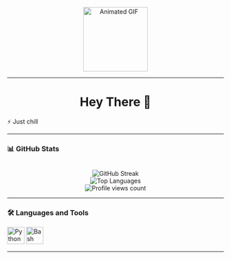 <div align="center">
  <img src="https://media3.giphy.com/media/v1.Y2lkPTc5MGI3NjExbzNuY3hic3dnamtsZ21odzR3MG9seTViOWpqa3piZThldmZmODJ1OCZlcD12MV9pbnRlcm5hbF9pbnRlcm5hbF9naWZfYnlfaWQmY3Q9Zw/77rvjVcaJr1BgKSXtR/giphy.gif" alt="Animated GIF" width="150" height="150">
</div>

---

<h1 align="center">Hey There 👋</h1>

<p align="left">⚡ Just chill</p>

---

<h3 align="left">📊 GitHub Stats</h3>

<div align="center">
  <br/>
  <img src="https://github-readme-streak-stats.demolab.com/?user=dineshpathro90&theme=radical&hide_border=true" alt="GitHub Streak" />
  <br/>
  <img src="https://github-readme-stats.vercel.app/api/top-langs/?username=dineshpathro90&layout=compact&theme=radical&hide_border=true" alt="Top Languages" />
  <br/>
  <img src="https://profile-counter.glitch.me/dineshpathro90/count.svg" alt="Profile views count">
</div>

---

<h3 align="left">🛠 Languages and Tools</h3>

<div align="left">
  <img src="https://cdn.jsdelivr.net/gh/devicons/devicon/icons/python/python-original.svg" alt="Python" width="40" height="40">
  <img src="https://cdn.jsdelivr.net/gh/devicons/devicon/icons/bash/bash-original.svg" alt="Bash" width="40" height="40">
  </div>

---
